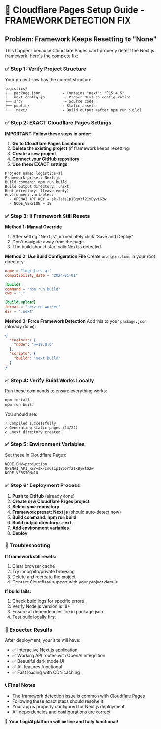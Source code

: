 # 🚀 Cloudflare Pages Setup Guide - FRAMEWORK DETECTION FIX

## Problem: Framework Keeps Resetting to "None"

This happens because Cloudflare Pages can't properly detect the Next.js framework. Here's the complete fix:

### ✅ Step 1: Verify Project Structure

Your project now has the correct structure:
```
logistics/
├── package.json          ← Contains "next": "^15.4.5"
├── next.config.js         ← Proper Next.js configuration
├── src/                   ← Source code
├── public/               ← Static assets
└── .next/                ← Build output (after npm run build)
```

### ✅ Step 2: EXACT Cloudflare Pages Settings

**IMPORTANT: Follow these steps in order:**

1. **Go to Cloudflare Pages Dashboard**
2. **Delete the existing project** (if framework keeps resetting)
3. **Create a new project**
4. **Connect your GitHub repository**
5. **Use these EXACT settings:**

```
Project name: logistics-ai
Framework preset: Next.js
Build command: npm run build
Build output directory: .next
Root directory: (leave empty)
Environment variables: 
  - OPENAI_API_KEY = sk-Is6s1p1BqoYf21xBywtG2w
  - NODE_VERSION = 18
```

### ✅ Step 3: If Framework Still Resets

**Method 1: Manual Override**
1. After setting "Next.js", immediately click "Save and Deploy"
2. Don't navigate away from the page
3. The build should start with Next.js detected

**Method 2: Use Build Configuration File**
Create `wrangler.toml` in your root directory:
```toml
name = "logistics-ai"
compatibility_date = "2024-01-01"

[build]
command = "npm run build"
cwd = "."

[build.upload]
format = "service-worker"
dir = ".next"
```

**Method 3: Force Framework Detection**
Add this to your `package.json` (already done):
```json
{
  "engines": {
    "node": ">=18.0.0"
  },
  "scripts": {
    "build": "next build"
  }
}
```

### ✅ Step 4: Verify Build Works Locally

Run these commands to ensure everything works:
```bash
npm install
npm run build
```

You should see:
```
✓ Compiled successfully
✓ Generating static pages (24/24)
✓ .next directory created
```

### ✅ Step 5: Environment Variables

Set these in Cloudflare Pages:
```
NODE_ENV=production
OPENAI_API_KEY=sk-Is6s1p1BqoYf21xBywtG2w
NODE_VERSION=18
```

### ✅ Step 6: Deployment Process

1. **Push to GitHub** (already done)
2. **Create new Cloudflare Pages project**
3. **Select your repository**
4. **Framework preset: Next.js** (should auto-detect now)
5. **Build command: npm run build**
6. **Build output directory: .next**
7. **Add environment variables**
8. **Deploy**

### 🔧 Troubleshooting

**If framework still resets:**
1. Clear browser cache
2. Try incognito/private browsing
3. Delete and recreate the project
4. Contact Cloudflare support with your project details

**If build fails:**
1. Check build logs for specific errors
2. Verify Node.js version is 18+
3. Ensure all dependencies are in package.json
4. Test build locally first

### 🎯 Expected Results

After deployment, your site will have:
- ✅ Interactive Next.js application
- ✅ Working API routes with OpenAI integration
- ✅ Beautiful dark mode UI
- ✅ All features functional
- ✅ Fast loading with CDN caching

### 📞 Final Notes

- The framework detection issue is common with Cloudflare Pages
- Following these exact steps should resolve it
- Your app is properly configured for Next.js deployment
- All dependencies and configurations are correct

**🎉 Your LogiAI platform will be live and fully functional!**
